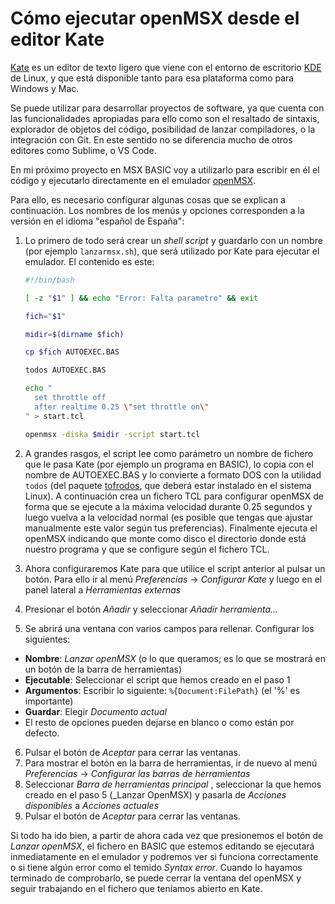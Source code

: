 Cómo ejecutar openMSX desde el editor Kate
==========================================

[Kate](https://kate-editor.org) es un editor de texto ligero que viene con el entorno de escritorio [KDE](https://kde.org) de Linux, y que está disponible tanto para esa plataforma como para Windows y Mac.

Se puede utilizar para desarrollar proyectos de software, ya que cuenta con las funcionalidades apropiadas para ello como son el resaltado de sintaxis, explorador de objetos del código, posibilidad de lanzar compiladores, o la integración con Git. En este sentido no se diferencia mucho de otros editores como Sublime, o VS Code.

En mi próximo proyecto en MSX BASIC voy a utilizarlo para escribir en él el código y ejecutarlo directamente en el emulador [openMSX](https://openmsx.org).

Para ello, es necesario configurar algunas cosas que se explican a continuación. Los nombres de los menús y opciones corresponden a la versión en el idioma "español de España":
1. Lo primero de todo será crear un _shell script_ y guardarlo con un nombre (por ejemplo `lanzarmsx.sh`), que será utilizado por Kate para ejecutar el emulador. El contenido es este:

   ```bash
   #!/bin/bash
   
   [ -z "$1" ] && echo "Error: Falta parametro" && exit

   fich="$1"

   midir=$(dirname $fich)
   
   cp $fich AUTOEXEC.BAS
   
   todos AUTOEXEC.BAS      

   echo "                  
     set throttle off     
     after realtime 0.25 \"set throttle on\"
   " > start.tcl

   openmsx -diska $midir -script start.tcl
   ```

3. A grandes rasgos, el script lee como parámetro un nombre de fichero que le pasa Kate (por ejemplo un programa en BASIC), lo copia con el nombre de AUTOEXEC.BAS y lo convierte a formato DOS con la utilidad `todos` (del paquete [tofrodos](https://repology.org/project/tofrodos), que deberá estar instalado en el sistema Linux). A continuación crea un fichero TCL para configurar openMSX de forma que se ejecute a la máxima velocidad durante 0.25 segundos y luego vuelva a la velocidad normal (es posible que tengas que ajustar manualmente este valor según tus preferencias). Finalmente ejecuta el openMSX indicando que monte como disco el directorio donde está nuestro programa y que se configure según el fichero TCL.
   
4. Ahora configuraremos Kate para que utilice el script anterior al pulsar un botón. Para ello ir al menú _Preferencias_ -> _Configurar Kate_ y luego en el panel lateral a _Herramientas externas_
5. Presionar el botón _Añadir_ y seleccionar _Añadir herramienta..._
6. Se abrirá una ventana con varios campos para rellenar. Configurar los siguientes:
  * **Nombre**: _Lanzar openMSX_    (o lo que queramos; es lo que se mostrará en un botón de la barra de herramientas)
  * **Ejecutable**: Seleccionar el script que hemos creado en el paso 1
  * **Argumentos**: Escribir lo siguiente: `%{Document:FilePath}`  (el '%' es importante)
  * **Guardar**: Elegir _Documento actual_
  * El resto de opciones pueden dejarse en blanco o como están por defecto.
6. Pulsar el botón de _Aceptar_ para cerrar las ventanas.
7. Para mostrar el botón en la barra de herramientas, ir de nuevo al menú _Preferencias_ -> _Configurar las barras de herramientas_
8. Seleccionar _Barra de herramientas principal <externaltools>_, seleccionar la que hemos creado en el paso 5 (_Lanzar OpenMSX) y pasarla de _Acciones disponibles_ a _Acciones actuales_
9. Pulsar el botón de _Aceptar_ para cerrar las ventanas.

Si todo ha ido bien, a partir de ahora cada vez que presionemos el botón de _Lanzar openMSX_, el fichero en BASIC que estemos editando se ejecutará inmediatamente en el emulador y podremos ver si funciona correctamente o si tiene algún error como el temido _Syntax error_. Cuando lo hayamos terminado de comprobarlo, se puede cerrar la ventana del openMSX y seguir trabajando en el fichero que teníamos abierto en Kate.

